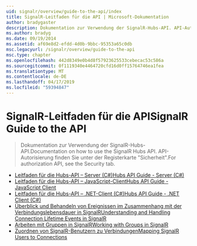 ```yaml
---
uid: signalr/overview/guide-to-the-api/index
title: SignalR-Leitfaden für die API | Microsoft-Dokumentation
author: bradygaster
description: Dokumentation zur Verwendung der SignalR-Hubs-API. API-Autorisierung finden Sie unter der Registerkarte "Sicherheit".
ms.author: bradyg
ms.date: 09/19/2014
ms.assetid: af69e8d2-efdd-4d0b-9bbc-95353a65c0db
msc.legacyurl: /signalr/overview/guide-to-the-api
msc.type: chapter
ms.openlocfilehash: 442d8349e0b4d8f57923625533cebecac53c586a
ms.sourcegitcommit: 0f1119340e4464720cfd16d0ff15764746ea1fea
ms.translationtype: MT
ms.contentlocale: de-DE
ms.lasthandoff: 04/17/2019
ms.locfileid: "59394847"
---
```

# <a name="signalr-guide-to-the-api"></a><span data-ttu-id="6e3cf-104">SignalR-Leitfaden für die API</span><span class="sxs-lookup"><span data-stu-id="6e3cf-104">SignalR Guide to the API</span></span>

> <span data-ttu-id="6e3cf-105">Dokumentation zur Verwendung der SignalR-Hubs-API.</span><span class="sxs-lookup"><span data-stu-id="6e3cf-105">Documentation on how to use the SignalR Hubs API.</span></span> <span data-ttu-id="6e3cf-106">API-Autorisierung finden Sie unter der Registerkarte "Sicherheit".</span><span class="sxs-lookup"><span data-stu-id="6e3cf-106">For authorization API, see the Security tab.</span></span>


- [<span data-ttu-id="6e3cf-107">Leitfaden für die Hubs-API – Server (C#)</span><span class="sxs-lookup"><span data-stu-id="6e3cf-107">Hubs API Guide - Server (C#)</span></span>](hubs-api-guide-server.md)
- [<span data-ttu-id="6e3cf-108">Leitfaden für die Hubs-API – JavaScript-Client</span><span class="sxs-lookup"><span data-stu-id="6e3cf-108">Hubs API Guide - JavaScript Client</span></span>](hubs-api-guide-javascript-client.md)
- [<span data-ttu-id="6e3cf-109">Leitfaden für die Hubs-API – .NET-Client (C#)</span><span class="sxs-lookup"><span data-stu-id="6e3cf-109">Hubs API Guide - .NET Client (C#)</span></span>](hubs-api-guide-net-client.md)
- [<span data-ttu-id="6e3cf-110">Überblick und Behandeln von Ereignissen im Zusammenhang mit der Verbindungslebensdauer in SignalR</span><span class="sxs-lookup"><span data-stu-id="6e3cf-110">Understanding and Handling Connection Lifetime Events in SignalR</span></span>](handling-connection-lifetime-events.md)
- [<span data-ttu-id="6e3cf-111">Arbeiten mit Gruppen in SignalR</span><span class="sxs-lookup"><span data-stu-id="6e3cf-111">Working with Groups in SignalR</span></span>](working-with-groups.md)
- [<span data-ttu-id="6e3cf-112">Zuordnen von SignalR-Benutzern zu Verbindungen</span><span class="sxs-lookup"><span data-stu-id="6e3cf-112">Mapping SignalR Users to Connections</span></span>](mapping-users-to-connections.md)
